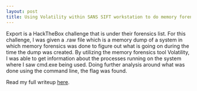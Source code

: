 ```yaml
---
layout: post
title: Using Volatility within SANS SIFT workstation to do memory forensics - HackTheBox Export (Forensics Challenge) Writeup
---
```


Export is a HackTheBox challenge that is under their forensics list. For this challenge, I was given a .raw file which is a memory dump of a system in which memory forensics was done to figure out what is going on during the time the dump was created. By utilizing the memory forensics tool Volatility, I was able to get information about the processes running on the system where I saw cmd.exe being used. Doing further analysis around what was done using the command line, the flag was found.

Read my full writeup [here](https://securitynoodle.medium.com/hackthebox-export-forensics-challenge-writeup-1cbb6c0be4fd).